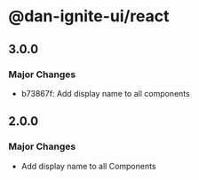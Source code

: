 # @dan-ignite-ui/react

## 3.0.0

### Major Changes

- b73867f: Add display name to all components

## 2.0.0

### Major Changes

- Add display name to all Components
